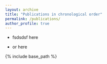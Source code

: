 ```yaml
---
layout: archive
title: "Publications in chronological order"
permalink: /publications/
author_profile: true
---
```


- fsdsdsf here

<p><a href="/publications/all_pubs.md"></a></p>

- or here

{% include base_path %}
<!--
{% for post in site.publications reversed %}
  {% include archive-single.html %}
{% endfor %}
-->


